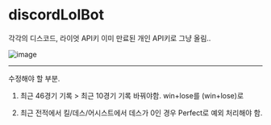 # discordLolBot

각각의 디스코드, 라이엇 API키 이미 만료된 개인 API키로 그냥 올림..


![image](https://user-images.githubusercontent.com/64322765/201470093-81a20107-8fe0-4e4e-a398-ca0dfc5e0179.png)

---
수정해야 할 부분.

1. 최근 46경기 기록 > 최근 10경기 기록 바꿔야함. win+lose를 (win+lose)로

2. 최근 전적에서 킬/데스/어시스트에서 데스가 0인 경우 Perfect로 예외 처리해야 함.